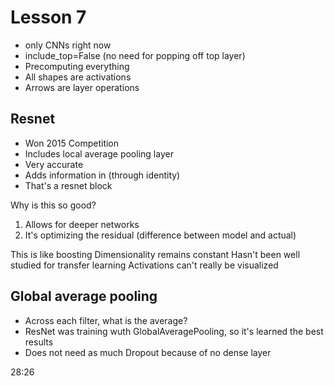# Lesson 7

 - only CNNs right now
 - include_top=False (no need for popping off top layer)
 - Precomputing everything
 - All shapes are activations
 - Arrows are layer operations

## Resnet
- Won 2015 Competition
- Includes local average pooling layer
- Very accurate
- Adds information in (through identity)
- That's a resnet block


Why is this so good?
1. Allows for deeper networks
2. It's optimizing the residual (difference between model and actual)

This is like boosting
Dimensionality remains constant
Hasn't been well studied for transfer learning
Activations can't really be visualized 

## Global average pooling
- Across each filter, what is the average?
- ResNet was training wuth GlobalAveragePooling, so it's learned the best results
- Does not need as much Dropout because of no dense layer

28:26